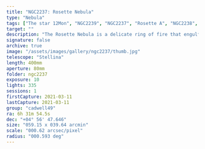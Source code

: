 ```yaml
---
title: "NGC2237: Rosette Nebula"
type: "Nebula"
tags: ["The star 12Mon", "NGC2239", "NGC2237", "Rosette A", "NGC2238", "Rosette Nebula", "NGC2246", "Rosette B"]
target: ""
description: "The Rosette Nebula is a delicate ring of fire that engulfs a cluster of stars forming from its substance."
signature: false
archive: true
image: "/assets/images/gallery/ngc2237/thumb.jpg"
telescope: "Stellina"
length: 400mm
aperture: 80mm
folder: ngc2237
exposure: 10
lights: 335
sessions: 1
firstCapture: 2021-03-11
lastCapture: 2021-03-11
group: "cadwell49"
ra: 6h 31m 54.5s
dec: "+04° 56' 47.646"
size: "059.15 x 039.64 arcmin"
scale: "000.62 arcsec/pixel"
radius: "000.593 deg"
---
```

